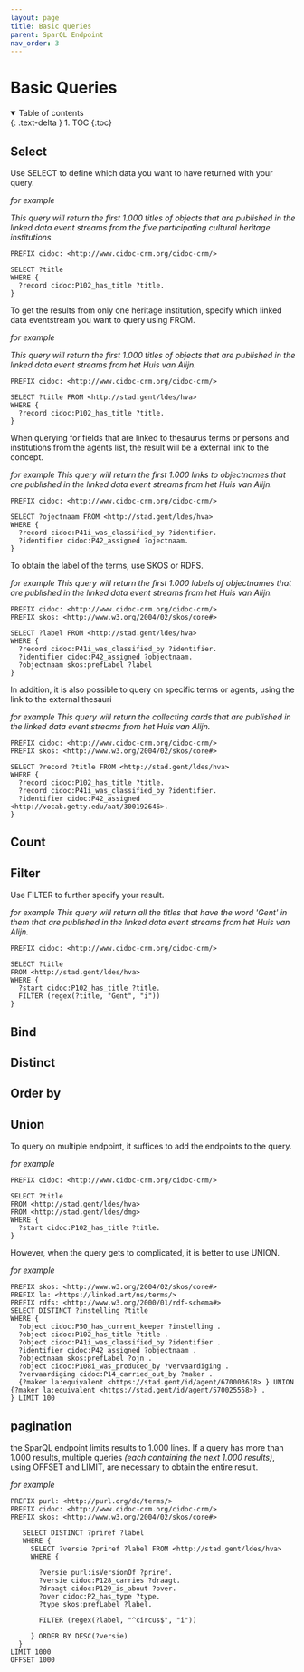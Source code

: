 ```yaml
---
layout: page
title: Basic queries
parent: SparQL Endpoint
nav_order: 3
---
```


# Basic Queries

<details open markdown="block">
  <summary>
    Table of contents
  </summary>
  {: .text-delta }
1. TOC
{:toc}
</details>

## Select

Use SELECT to define which data you want to have returned with your query. 

*for example*

*This query will return the first 1.000 titles of objects that are published in the linked data event streams from the five participating cultural heritage institutions.*

```
PREFIX cidoc: <http://www.cidoc-crm.org/cidoc-crm/>

SELECT ?title
WHERE { 
  ?record cidoc:P102_has_title ?title.
} 
```

To get the results from only one heritage institution, specify which linked data eventstream you want to query using FROM.

*for example*

*This query will return the first 1.000 titles of objects that are published in the linked data event streams from het Huis van Alijn.*

```
PREFIX cidoc: <http://www.cidoc-crm.org/cidoc-crm/>

SELECT ?title FROM <http://stad.gent/ldes/hva> 
WHERE { 
  ?record cidoc:P102_has_title ?title.
}
```

When querying for fields that are linked to thesaurus terms or persons and institutions from the agents list, the result will be a external link to the concept.

*for example*
*This query will return the first 1.000 links to objectnames that are published in the linked data event streams from het Huis van Alijn.*

```
PREFIX cidoc: <http://www.cidoc-crm.org/cidoc-crm/>

SELECT ?ojectnaam FROM <http://stad.gent/ldes/hva> 
WHERE { 
  ?record cidoc:P41i_was_classified_by ?identifier.
  ?identifier cidoc:P42_assigned ?ojectnaam.
} 
```

To obtain the label of the terms, use SKOS or RDFS. 

*for example*
*This query will return the first 1.000 labels of objectnames that are published in the linked data event streams from het Huis van Alijn.*


```
PREFIX cidoc: <http://www.cidoc-crm.org/cidoc-crm/>
PREFIX skos: <http://www.w3.org/2004/02/skos/core#>

SELECT ?label FROM <http://stad.gent/ldes/hva> 
WHERE { 
  ?record cidoc:P41i_was_classified_by ?identifier.
  ?identifier cidoc:P42_assigned ?objectnaam.
  ?objectnaam skos:prefLabel ?label
}
```

In addition, it is also possible to query on specific terms or agents, using the link to the external thesauri

*for example*
*This query will return the collecting cards that are published in the linked data event streams from het Huis van Alijn.*

```
PREFIX cidoc: <http://www.cidoc-crm.org/cidoc-crm/>
PREFIX skos: <http://www.w3.org/2004/02/skos/core#>

SELECT ?record ?title FROM <http://stad.gent/ldes/hva> 
WHERE { 
  ?record cidoc:P102_has_title ?title.
  ?record cidoc:P41i_was_classified_by ?identifier.
  ?identifier cidoc:P42_assigned <http://vocab.getty.edu/aat/300192646>.
}
```

## Count

## Filter

Use FILTER to further specify your result.

*for example*
*This query will return all the titles that have the word 'Gent' in them that are published in the linked data event streams from het Huis van Alijn.*

```
PREFIX cidoc: <http://www.cidoc-crm.org/cidoc-crm/>

SELECT ?title 
FROM <http://stad.gent/ldes/hva> 
WHERE { 
  ?start cidoc:P102_has_title ?title.
  FILTER (regex(?title, "Gent", "i"))
} 
```

## Bind

## Distinct

## Order by

## Union

To query on multiple endpoint, it suffices to add the endpoints to the query.

*for example*

```
PREFIX cidoc: <http://www.cidoc-crm.org/cidoc-crm/>

SELECT ?title 
FROM <http://stad.gent/ldes/hva> 
FROM <http://stad.gent/ldes/dmg> 
WHERE { 
  ?start cidoc:P102_has_title ?title.
} 
```

However, when the query gets to complicated, it is better to use UNION.

*for example*

```
PREFIX skos: <http://www.w3.org/2004/02/skos/core#>
PREFIX la: <https://linked.art/ns/terms/>
PREFIX rdfs: <http://www.w3.org/2000/01/rdf-schema#>
SELECT DISTINCT ?instelling ?title 
WHERE {
  ?object cidoc:P50_has_current_keeper ?instelling .
  ?object cidoc:P102_has_title ?title .
  ?object cidoc:P41i_was_classified_by ?identifier .
  ?identifier cidoc:P42_assigned ?objectnaam .
  ?objectnaam skos:prefLabel ?ojn .
  ?object cidoc:P108i_was_produced_by ?vervaardiging .
  ?vervaardiging cidoc:P14_carried_out_by ?maker .
  {?maker la:equivalent <https://stad.gent/id/agent/670003618> } UNION {?maker la:equivalent <https://stad.gent/id/agent/570025558>} .
} LIMIT 100
```

## pagination

the SparQL endpoint limits results to 1.000 lines. If a query has more than 1.000 results, multiple queries *(each containing the next 1.000 results)*, using OFFSET and LIMIT, are necessary to obtain the entire result. 

*for example*

```  
PREFIX purl: <http://purl.org/dc/terms/>
PREFIX cidoc: <http://www.cidoc-crm.org/cidoc-crm/>
PREFIX skos: <http://www.w3.org/2004/02/skos/core#>

   SELECT DISTINCT ?priref ?label
   WHERE {
     SELECT ?versie ?priref ?label FROM <http://stad.gent/ldes/hva>
     WHERE { 
     
       ?versie purl:isVersionOf ?priref.
       ?versie cidoc:P128_carries ?draagt.
       ?draagt cidoc:P129_is_about ?over.
       ?over cidoc:P2_has_type ?type.
       ?type skos:prefLabel ?label.

       FILTER (regex(?label, "^circus$", "i"))

     } ORDER BY DESC(?versie)
  }
LIMIT 1000
OFFSET 1000
```

